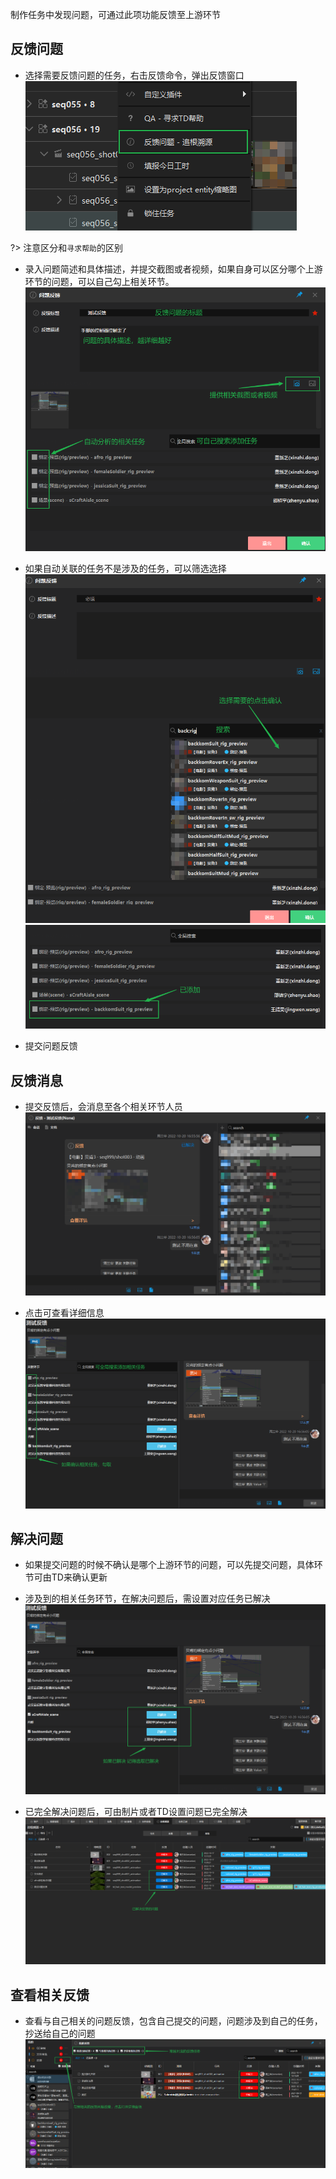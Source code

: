 制作任务中发现问题，可通过此项功能反馈至上游环节

## 反馈问题
- 选择需要反馈问题的任务，右击反馈命令，弹出反馈窗口  
![](../images/module/feedback/Snipaste_2022-10-14_20-33-12.png ':size=600')  

?> 注意区分和`寻求帮助`的区别  

- 录入问题简述和具体描述，并提交截图或者视频，如果自身可以区分哪个上游环节的问题，可以自己勾上相关环节。  
![](../images/module/feedback/Snipaste_2022-10-14_20-38-12.png ':size=600')  

- 如果自动关联的任务不是涉及的任务，可以筛选选择   
![](../images/module/feedback/Snipaste_2022-10-20_16-51-17.png ':size=600')  
![](../images/module/feedback/Snipaste_2022-10-20_16-51-45.png ':size=600')  

- 提交问题反馈

## 反馈消息
- 提交反馈后，会消息至各个相关环节人员  
![](../images/module/feedback/Snipaste_2022-10-14_20-40-44.png ':size=600')  

- 点击可查看详细信息  
![](../images/module/feedback/Snipaste_2022-10-17_13-35-41.png ':size=600') 

## 解决问题
- 如果提交问题的时候不确认是哪个上游环节的问题，可以先提交问题，具体环节可由TD来确认更新  

- 涉及到的相关任务环节，在解决问题后，需设置对应任务已解决  
![](../images/module/feedback/Snipaste_2022-10-17_13-52-40.png ':size=600') 

- 已完全解决问题后，可由制片或者TD设置问题已完全解决  
![](../images/module/feedback/Snipaste_2022-10-17_13-54-49.png ':size=600') 

## 查看相关反馈
- 查看与自己相关的问题反馈，包含自己提交的问题，问题涉及到自己的任务，抄送给自己的问题   
![](../images/module/feedback/Snipaste_2022-10-17_14-03-35.png ':size=600') 